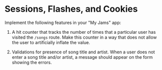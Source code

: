 # Sessions, Flashes, and Cookies

Implement the following features in your "My Jams" app:

1) A hit counter that tracks the number of times that a particular user has visited the `/songs` route. Make this counter in a way that does not allow the user to artificially inflate the value.

2) Validations for presence of song title and artist. When a user does not enter a song title and/or artist, a message should appear on the form showing the errors. 